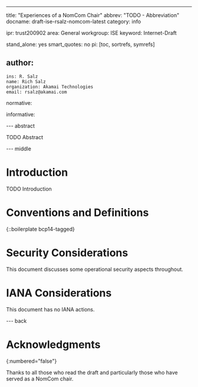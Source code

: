 ---
title: "Experiences of a NomCom Chair"
abbrev: "TODO - Abbreviation"
docname: draft-ise-rsalz-nomcom-latest
category: info

ipr: trust200902
area: General
workgroup: ISE
keyword: Internet-Draft

stand_alone: yes
smart_quotes: no
pi: [toc, sortrefs, symrefs]

author:
 -
    ins: R. Salz
    name: Rich Salz
    organization: Akamai Technologies
    email: rsalz@akamai.com

normative:

informative:


--- abstract

TODO Abstract


--- middle

# Introduction

TODO Introduction


# Conventions and Definitions

{::boilerplate bcp14-tagged}


# Security Considerations

This document discusses some operational security aspects throughout.

# IANA Considerations

This document has no IANA actions.



--- back

# Acknowledgments
{:numbered="false"}

Thanks to all those who read the draft and particularly those who have
served as a NomCom chair.

